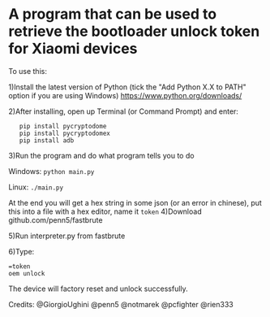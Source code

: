 # A program that can be used to retrieve the bootloader unlock token for Xiaomi devices

To use this:

1)Install the latest version of Python (tick the "Add Python X.X to PATH" option if you are using Windows)
https://www.python.org/downloads/

2)After installing, open up Terminal (or Command Prompt) and enter:

```pip install requests
   pip install pycryptodome
   pip install pycryptodomex
   pip install adb
   ```
3)Run the program and do what program tells you to do

Windows:
  ```python main.py ```
  
Linux:
   ```./main.py ```

At the end you will get a hex string in some json (or an error in chinese), put this into a file with a hex editor, name it `token`
4)Download github.com/penn5/fastbrute

5)Run interpreter.py from fastbrute

6)Type:
```
=token
oem unlock
```
The device will factory reset and unlock successfully.

Credits:
@GiorgioUghini
@penn5
@notmarek
@pcfighter
@rien333
